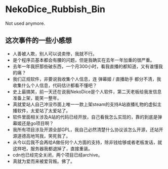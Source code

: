 # NekoDice_Rubbish_Bin
Not used anymore.

## 这次事件的一些小感想
* 人善被人欺，别人可以说卖惨，我就不行。
* 是个程序员基本都会有腰的问题，但是我确实在去年一年加重的很严重。
* 去年一年我肝那些破东西，一个月300小时，看我直播的都知道，又有谁懂我的痛？
* 我们正规软件，非要说我收集个人信息，连 弹幕姬 / 直播助手 都分不清，我收集什么个人信息，代码估计都看不懂吧？
* 史上最搞笑，前一天还在说我NekoDice是个人软件，第二天老板给我发信息准备上架，能笑一整年。
* 真就爱站人自己冲没市面上唯一一款上架steam的支持A站直播礼物的虚拟主播软件，太爱站了太爱站了。
* 软件里面相关涉及A站的代码已经开放，自己看我怎么实现的，靠的到底是弹幕姬还是go项目啊？
* 我所有项目涉及开源全部GPL，我自己必然清楚什么协议该怎么开源，还站开源道德高地骂我，笑死我了。
* 从今以后我不会再给A做任何个人方面的支持，除非钱给够或者老板发话，就这样吧，服务器我都退掉了，直接重装。
* cdn也已经完全关闭，两个项目已经archive。
* 真就为爱而来被爱背叛。佛了。